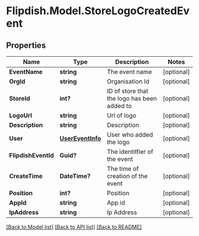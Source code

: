# Flipdish.Model.StoreLogoCreatedEvent
## Properties

Name | Type | Description | Notes
------------ | ------------- | ------------- | -------------
**EventName** | **string** | The event name | [optional] 
**OrgId** | **string** | Organisation Id | [optional] 
**StoreId** | **int?** | ID of store that the logo has been added to | [optional] 
**LogoUrl** | **string** | Url of logo | [optional] 
**Description** | **string** | Description | [optional] 
**User** | [**UserEventInfo**](UserEventInfo.md) | User who added the logo | [optional] 
**FlipdishEventId** | **Guid?** | The identitfier of the event | [optional] 
**CreateTime** | **DateTime?** | The time of creation of the event | [optional] 
**Position** | **int?** | Position | [optional] 
**AppId** | **string** | App id | [optional] 
**IpAddress** | **string** | Ip Address | [optional] 

[[Back to Model list]](../README.md#documentation-for-models) [[Back to API list]](../README.md#documentation-for-api-endpoints) [[Back to README]](../README.md)

